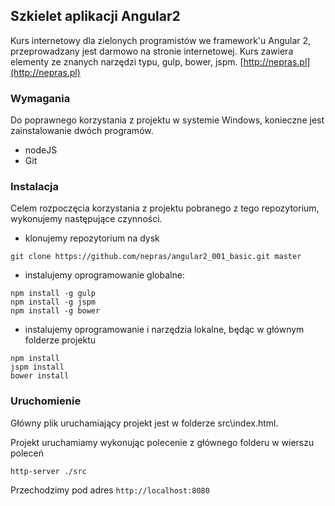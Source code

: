 ## Szkielet aplikacji Angular2
 
Kurs internetowy dla zielonych programistów we framework'u Angular 2, 
przeprowadzany jest darmowo na stronie internetowej. Kurs zawiera elementy ze znanych narzędzi typu, gulp, bower, jspm.
[http://nepras.pl](http://nepras.pl)
 
### Wymagania
Do poprawnego korzystania z projektu w systemie Windows, konieczne jest zainstalowanie dwóch programów.
 
- nodeJS
- Git
 
### Instalacja
Celem rozpoczęcia korzystania z projektu pobranego z tego repozytorium, wykonujemy następujące czynności.
 
- klonujemy repozytorium na dysk
~~~
git clone https://github.com/nepras/angular2_001_basic.git master
~~~
- instalujemy oprogramowanie globalne:
~~~
npm install -g gulp
npm install -g jspm
npm install -g bower
~~~
- instalujemy oprogramowanie i narzędzia lokalne, będąc w głównym folderze projektu
~~~
npm install
jspm install
bower install
~~~
 
### Uruchomienie
Główny plik uruchamiający projekt jest w folderze src\index.html.
 
Projekt uruchamiamy wykonując polecenie z głównego folderu w wierszu poleceń
~~~
http-server ./src
~~~
Przechodzimy pod adres `http://localhost:8080`